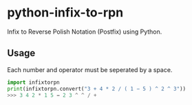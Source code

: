 # python-infix-to-rpn
Infix to Reverse Polish Notation (Postfix) using Python.

## Usage
Each number and operator must be seperated by a space.

```py
import infixtorpn
print(infixtorpn.convert("3 + 4 * 2 / ( 1 − 5 ) ^ 2 ^ 3"))
>>> 3 4 2 * 1 5 − 2 3 ^ ^ / +	 
```

